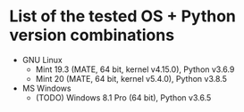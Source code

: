 # List of the tested OS + Python version combinations

* GNU Linux
  * Mint 19.3 (MATE, 64 bit, kernel v4.15.0), Python v3.6.9
  * Mint 20 (MATE, 64 bit, kernel v5.4.0), Python v3.8.5
* MS Windows
  * (TODO) Windows 8.1 Pro (64 bit), Python v3.6.5
